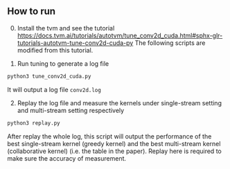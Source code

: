 ## How to run
0. Install the tvm and see the tutorial https://docs.tvm.ai/tutorials/autotvm/tune_conv2d_cuda.html#sphx-glr-tutorials-autotvm-tune-conv2d-cuda-py
The following scripts are modified from this tutorial.

1. Run tuning to generate a log file
```bash
python3 tune_conv2d_cuda.py
```
It will output a log file `conv2d.log`


2. Replay the log file and measure the kernels under single-stream setting and multi-stream setting respectively
```bash
python3 replay.py
```

After replay the whole log, this script will output the performance of the best single-stream kernel (greedy kernel) and the best multi-stream kernel (collaborative kernel) (i.e. the table in the paper).
Replay here is required to make sure the accuracy of measurement.

